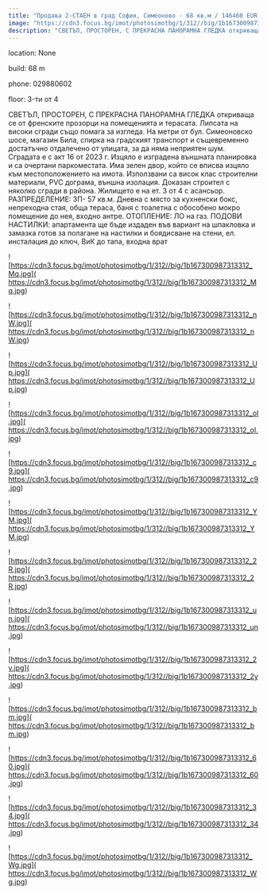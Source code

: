 ```yaml
---
title: "Продава 2-СТАЕН в град София, Симеоново - 68 кв.м / 146460 EUR :: imot.bg Обява"
image: "https://cdn3.focus.bg/imot/photosimotbg/1/312//big/1b167300987313312_2m.jpg"
description: "СВЕТЪЛ, ПРОСТОРЕН, С ПРЕКРАСНА ПАНОРАМНА ГЛЕДКА откриваща се от френските прозорци на помещенията и терасата. Липсата на високи сгради също помага за изгледа. На метри от бул. Симеоновско шосе, магазин Била, спирка на градският транспорт и същевременно достатъчно отдалечено от улицата, за да няма неприятен шум. Сградата е с акт 16 от 2023 г. Изцяло е изградена външната планировка и са очертани паркоместата. Има зелен двор, който се вписва изцяло към местоположението на имота. Използвани са висок клас строителни материали, PVC дограма, външна изолация. Доказан строител с няколко сгради в района. Жилището е на ет. 3 от 4 с асансьор. РАЗПРЕДЕЛЕНИЕ: ЗП- 57 кв.м. Дневна с място за кухненски бокс, непреходна стая, обща тераса, баня с тоалетна с обособено мокро помещение до нея, входно антре. ОТОПЛЕНИЕ: ЛО на газ. ПОДОВИ НАСТИЛКИ: апартамента ще бъде издаден във вариант на шпакловка и замазка готов за полагане на настилки и боядисване на стени, ел. инсталация до ключ, ВиК до тапа, входна врат"
---
```


location: None

build: 68 m

phone: 029880602

floor: 3-ти от 4

СВЕТЪЛ, ПРОСТОРЕН, С ПРЕКРАСНА ПАНОРАМНА ГЛЕДКА откриваща се от френските прозорци на помещенията и терасата. Липсата на високи сгради също помага за изгледа. На метри от бул. Симеоновско шосе, магазин Била, спирка на градският транспорт и същевременно достатъчно отдалечено от улицата, за да няма неприятен шум. Сградата е с акт 16 от 2023 г. Изцяло е изградена външната планировка и са очертани паркоместата. Има зелен двор, който се вписва изцяло към местоположението на имота. Използвани са висок клас строителни материали, PVC дограма, външна изолация. Доказан строител с няколко сгради в района. Жилището е на ет. 3 от 4 с асансьор. РАЗПРЕДЕЛЕНИЕ: ЗП- 57 кв.м. Дневна с място за кухненски бокс, непреходна стая, обща тераса, баня с тоалетна с обособено мокро помещение до нея, входно антре. ОТОПЛЕНИЕ: ЛО на газ. ПОДОВИ НАСТИЛКИ: апартамента ще бъде издаден във вариант на шпакловка и замазка готов за полагане на настилки и боядисване на стени, ел. инсталация до ключ, ВиК до тапа, входна врат


![https://cdn3.focus.bg/imot/photosimotbg/1/312//big/1b167300987313312_Mq.jpg]( https://cdn3.focus.bg/imot/photosimotbg/1/312//big/1b167300987313312_Mq.jpg)


![https://cdn3.focus.bg/imot/photosimotbg/1/312//big/1b167300987313312_nW.jpg]( https://cdn3.focus.bg/imot/photosimotbg/1/312//big/1b167300987313312_nW.jpg)


![https://cdn3.focus.bg/imot/photosimotbg/1/312//big/1b167300987313312_Up.jpg]( https://cdn3.focus.bg/imot/photosimotbg/1/312//big/1b167300987313312_Up.jpg)


![https://cdn3.focus.bg/imot/photosimotbg/1/312//big/1b167300987313312_oI.jpg]( https://cdn3.focus.bg/imot/photosimotbg/1/312//big/1b167300987313312_oI.jpg)


![https://cdn3.focus.bg/imot/photosimotbg/1/312//big/1b167300987313312_c9.jpg]( https://cdn3.focus.bg/imot/photosimotbg/1/312//big/1b167300987313312_c9.jpg)


![https://cdn3.focus.bg/imot/photosimotbg/1/312//big/1b167300987313312_YM.jpg]( https://cdn3.focus.bg/imot/photosimotbg/1/312//big/1b167300987313312_YM.jpg)


![https://cdn3.focus.bg/imot/photosimotbg/1/312//big/1b167300987313312_2R.jpg]( https://cdn3.focus.bg/imot/photosimotbg/1/312//big/1b167300987313312_2R.jpg)


![https://cdn3.focus.bg/imot/photosimotbg/1/312//big/1b167300987313312_un.jpg]( https://cdn3.focus.bg/imot/photosimotbg/1/312//big/1b167300987313312_un.jpg)


![https://cdn3.focus.bg/imot/photosimotbg/1/312//big/1b167300987313312_2y.jpg]( https://cdn3.focus.bg/imot/photosimotbg/1/312//big/1b167300987313312_2y.jpg)


![https://cdn3.focus.bg/imot/photosimotbg/1/312//big/1b167300987313312_bm.jpg]( https://cdn3.focus.bg/imot/photosimotbg/1/312//big/1b167300987313312_bm.jpg)


![https://cdn3.focus.bg/imot/photosimotbg/1/312//big/1b167300987313312_60.jpg]( https://cdn3.focus.bg/imot/photosimotbg/1/312//big/1b167300987313312_60.jpg)


![https://cdn3.focus.bg/imot/photosimotbg/1/312//big/1b167300987313312_34.jpg]( https://cdn3.focus.bg/imot/photosimotbg/1/312//big/1b167300987313312_34.jpg)


![https://cdn3.focus.bg/imot/photosimotbg/1/312//big/1b167300987313312_Wg.jpg]( https://cdn3.focus.bg/imot/photosimotbg/1/312//big/1b167300987313312_Wg.jpg)


